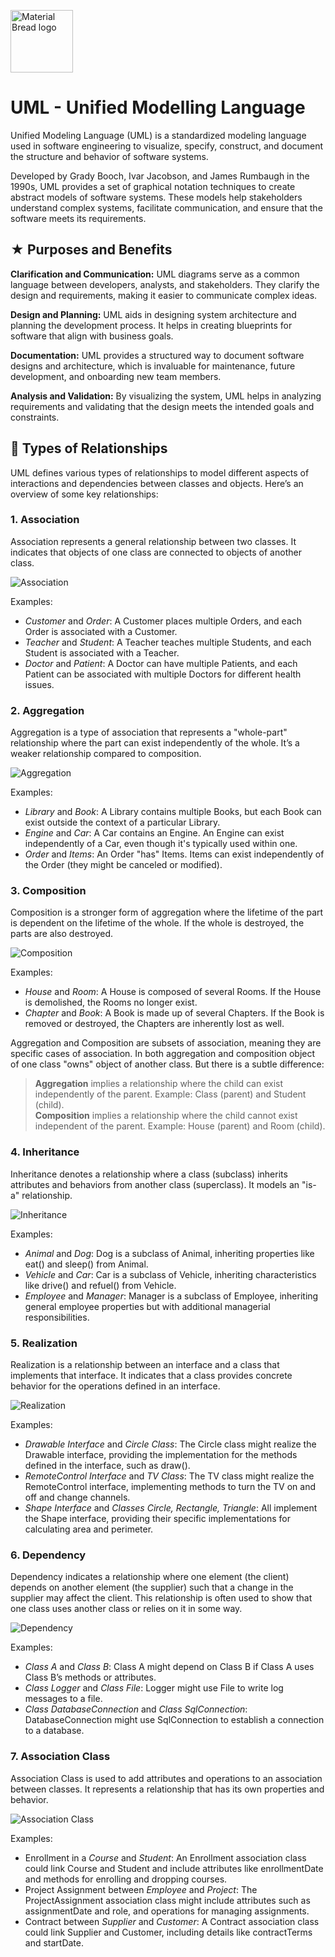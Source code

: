 <p align="left">
    <img width="100" src="https://i.imgur.com/pOBw6NK.png" alt="Material Bread logo">
</p>


# UML - Unified Modelling Language

Unified Modeling Language (UML) is a standardized modeling language used in software engineering to visualize, specify, construct, and document the structure and behavior of software systems. 

Developed by Grady Booch, Ivar Jacobson, and James Rumbaugh in the 1990s, UML provides a set of graphical notation techniques to create abstract models of software systems. These models help stakeholders understand complex systems, facilitate communication, and ensure that the software meets its requirements.

## ★ Purposes and Benefits

**Clarification and Communication:** UML diagrams serve as a common language between developers, analysts, and stakeholders. They clarify the design and requirements, making it easier to communicate complex ideas.

**Design and Planning:** UML aids in designing system architecture and planning the development process. It helps in creating blueprints for software that align with business goals.

**Documentation:** UML provides a structured way to document software designs and architecture, which is invaluable for maintenance, future development, and onboarding new team members.

**Analysis and Validation:** By visualizing the system, UML helps in analyzing requirements and validating that the design meets the intended goals and constraints.

## 🔗 Types of Relationships

UML defines various types of relationships to model different aspects of interactions and dependencies between classes and objects. Here’s an overview of some key relationships:

### 1. Association

Association represents a general relationship between two classes. It indicates that objects of one class are connected to objects of another class.

![Association](https://i.imgur.com/vzOjkpO.png)

Examples:

* _Customer_ and _Order_: A Customer places multiple Orders, and each Order is associated with a Customer.
* _Teacher_ and _Student_: A Teacher teaches multiple Students, and each Student is associated with a Teacher.
* _Doctor_ and _Patient_: A Doctor can have multiple Patients, and each Patient can be associated with multiple Doctors for different health issues.

### 2. Aggregation

Aggregation is a type of association that represents a "whole-part" relationship where the part can exist independently of the whole. It’s a weaker relationship compared to composition.

![Aggregation](https://i.imgur.com/dUV4lyv.png)

Examples:

* _Library_ and _Book_: A Library contains multiple Books, but each Book can exist outside the context of a particular Library.
* _Engine_ and _Car_: A Car contains an Engine. An Engine can exist independently of a Car, even though it's typically used within one.
* _Order_ and _Items_: An Order "has" Items. Items can exist independently of the Order (they might be canceled or modified).

### 3. Composition

Composition is a stronger form of aggregation where the lifetime of the part is dependent on the lifetime of the whole. If the whole is destroyed, the parts are also destroyed.

![Composition](https://i.imgur.com/OHVkbw3.png)

Examples:

* _House_ and _Room_: A House is composed of several Rooms. If the House is demolished, the Rooms no longer exist.  
* _Chapter_ and _Book_: A Book is made up of several Chapters. If the Book is removed or destroyed, the Chapters are inherently lost as well.

Aggregation and Composition are subsets of association, meaning they are specific cases of association. In both aggregation and composition object of one class "owns" object of another class. But there is a subtle difference:

> **Aggregation** implies a relationship where the child can exist independently of the parent. Example: Class (parent) and Student (child).  
> **Composition** implies a relationship where the child cannot exist independent of the parent. Example: House (parent) and Room (child).  

### 4. Inheritance

Inheritance denotes a relationship where a class (subclass) inherits attributes and behaviors from another class (superclass). It models an "is-a" relationship.

![Inheritance](https://i.imgur.com/zLnzWJv.png)

Examples:

* _Animal_ and _Dog_: Dog is a subclass of Animal, inheriting properties like eat() and sleep() from Animal.
* _Vehicle_ and _Car_: Car is a subclass of Vehicle, inheriting characteristics like drive() and refuel() from Vehicle.
* _Employee_ and _Manager_: Manager is a subclass of Employee, inheriting general employee properties but with additional managerial responsibilities.

### 5. Realization

Realization is a relationship between an interface and a class that implements that interface. It indicates that a class provides concrete behavior for the operations defined in an interface.

![Realization](https://i.imgur.com/9g6H3X0.png)

Examples:

* _Drawable Interface_ and _Circle Class_: The Circle class might realize the Drawable interface, providing the implementation for the methods defined in the interface, such as draw().
* _RemoteControl Interface_ and _TV Class_: The TV class might realize the RemoteControl interface, implementing methods to turn the TV on and off and change channels.
* _Shape Interface_ and _Classes Circle, Rectangle, Triangle_: All implement the Shape interface, providing their specific implementations for calculating area and perimeter.

### 6. Dependency

Dependency indicates a relationship where one element (the client) depends on another element (the supplier) such that a change in the supplier may affect the client. This relationship is often used to show that one class uses another class or relies on it in some way.

![Dependency](https://i.imgur.com/kFL9vb6.png)

Examples:

* _Class A_ and _Class B_: Class A might depend on Class B if Class A uses Class B’s methods or attributes.
* _Class Logger_ and _Class File_: Logger might use File to write log messages to a file.
* _Class DatabaseConnection_ and _Class SqlConnection_: DatabaseConnection might use SqlConnection to establish a connection to a database.
    
### 7. Association Class

Association Class is used to add attributes and operations to an association between classes. It represents a relationship that has its own properties and behavior.

![Association Class](https://i.imgur.com/0mwvapr.png)

Examples:

* Enrollment in a _Course_ and _Student_: An Enrollment association class could link Course and Student and include attributes like enrollmentDate and methods for enrolling and dropping courses.
* Project Assignment between _Employee_ and _Project_: The ProjectAssignment association class might include attributes such as assignmentDate and role, and operations for managing assignments.
* Contract between _Supplier_ and _Customer_: A Contract association class could link Supplier and Customer, including details like contractTerms and startDate.
